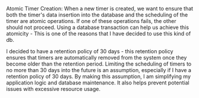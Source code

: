 Atomic Timer Creation: When a new timer is created, we want to ensure that both the timer's data insertion into the database and the scheduling of the timer are atomic operations. If one of these operations fails, the other should not proceed. Using a database transaction can help us achieve this atomicity - This is one of the reasons that I have decided to use this kind of db.

I decided to have a retention policy of 30 days - this retention policy ensures that timers are automatically removed from the system once they become older than the retention period.
Limiting the scheduling of timers to no more than 30 days into the future is an assumption, especially if I have a retention policy of 30 days.
By making this assumption, I am simplifying my application logic and database maintenance.
It also helps prevent potential issues with excessive resource usage.

